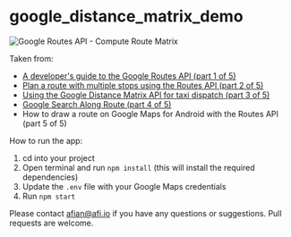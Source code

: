 # google_distance_matrix_demo

![Google Routes API - Compute Route Matrix](https://blog.afi.io/content/images/size/w1600/2025/02/Google-Direction--5-.png " Google Routes API - Compute Route Matrix")

Taken from: 
- [A developer's guide to the Google Routes API (part 1 of 5)](https://blog.afi.io/blog/a-developers-guide-to-the-google-routes-api/)
- [Plan a route with multiple stops using the Routes API (part 2 of 5)](https://blog.afi.io/blog/plan-a-route-with-multiple-stops-using-the-routes-api/)
- [Using the Google Distance Matrix API for taxi dispatch (part 3 of 5)](https://blog.afi.io/blog/using-the-google-distance-matrix-api-for-taxi-dispatch/)
- [Google Search Along Route (part 4 of 5)](https://blog.afi.io/blog/google-maps-search-along-route/)
- How to draw a route on Google Maps for Android with the Routes API (part 5 of 5)

How to run the app:

1. cd into your project
2. Open terminal and run `npm install` (this will install the required dependencies)
3. Update the `.env` file with your Google Maps credentials
4. Run `npm start`

Please contact afian@afi.io if you have any questions or suggestions. Pull requests are welcome.

